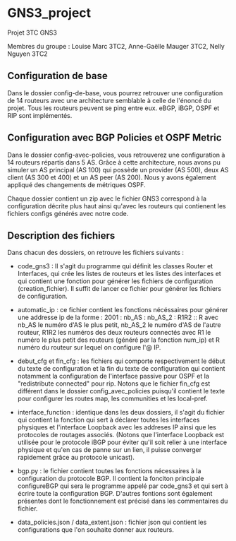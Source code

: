 # GNS3_project
Projet 3TC GNS3

Membres du groupe : Louise Marc 3TC2, Anne-Gaëlle Mauger 3TC2, Nelly Nguyen 3TC2

## Configuration de base

Dans le dossier config-de-base, vous pourrez retrouver une configuration de 14 routeurs avec une architecture semblable à celle de l'énoncé du projet. 
Tous les routeurs peuvent se ping entre eux. 
eBGP, iBGP, OSPF et RIP sont implémentés. 

## Configuration avec BGP Policies et OSPF Metric

Dans le dossier config-avec-policies, vous retrouverez une configuration à 14 routeurs répartis dans 5 AS. Grâce à cette architecture, nous avons pu simuler un AS principal (AS 100) qui possède un provider (AS 500), deux AS client (AS 300 et 400) et un AS peer (AS 200). Nous y avons également appliqué des changements de métriques OSPF.

Chaque dossier contient un zip avec le fichier GNS3 correspond à la configuration décrite plus haut ainsi qu'avec les routeurs qui contienent les fichiers configs générés avec notre code.

## Description des fichiers

Dans chacun des dossiers, on retrouve les fichiers suivants : 
*  code_gns3 : Il s'agit du programme qui définit les classes Router et Interfaces, qui crée les listes de routeurs et les listes des interfaces et qui contient une fonction pour générer les fichiers de configuration (creation_fichier). Il suffit de lancer ce fichier pour générer les fichiers de configuration.

*  automatic_ip : ce fichier contient les fonctions nécéssaires pour générer une addresse ip de la forme : 2001 : nb_AS : nb_AS_2 : R1R2 :: R avec nb_AS le numéro d'AS le plus petit, nb_AS_2 le numéro d'AS de l'autre routeur, R1R2 les numéros des deux routeurs connectés avec R1 le numéro le plus petit des routeurs (généré par la fonction num_ip) et R numéro du routeur sur lequel on configure l'@ IP. 
  
*  debut_cfg et fin_cfg : les fichiers qui comporte respectivement le début du texte de configuration et la fin du texte de configuration qui contient notamment la configuration de l'interface passive pour OSPF et la "redistribute connected" pour rip. Notons que le fichier fin_cfg est différent dans le dossier config_avec_policies puisqu'il contient le texte pour configurer les routes map, les communities et les local-pref.

*  interface_function : identique dans les deux dossiers, il s'agit du fichier qui contient la fonction qui sert à déclarer toutes les interfaces physiques et l'interface Loopback avec les addreses IP ainsi que les protocoles de routages associés. (Notons que l'interface Loopback est utilisée pour le protocole iBGP pour éviter qu'il soit relier à une interface physique et qu'en cas de panne sur un lien, il puisse converger rapidement grâce au protocole unicast).

*  bgp.py : le fichier contient toutes les fonctions nécessaires à la configuration du protocole BGP. Il contient la fonciton principale configureBGP qui sera le programme appelé par code_gns3 et qui sert à écrire toute la configuration BGP. D'autres fontions sont également présentes dont le fonctionnement est précisé dans les commentaires du fichier.

*  data_policies.json / data_extent.json : fichier json qui contient les configurations que l'on souhaite donner aux routeurs.
